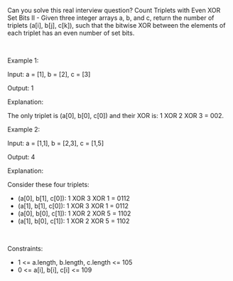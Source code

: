 Can you solve this real interview question? Count Triplets with Even XOR Set Bits II - Given three integer arrays a, b, and c, return the number of triplets (a[i], b[j], c[k]), such that the bitwise XOR between the elements of each triplet has an even number of set bits.

 

Example 1:

Input: a = [1], b = [2], c = [3]

Output: 1

Explanation:

The only triplet is (a[0], b[0], c[0]) and their XOR is: 1 XOR 2 XOR 3 = 002.

Example 2:

Input: a = [1,1], b = [2,3], c = [1,5]

Output: 4

Explanation:

Consider these four triplets:

 * (a[0], b[1], c[0]): 1 XOR 3 XOR 1 = 0112
 * (a[1], b[1], c[0]): 1 XOR 3 XOR 1 = 0112
 * (a[0], b[0], c[1]): 1 XOR 2 XOR 5 = 1102
 * (a[1], b[0], c[1]): 1 XOR 2 XOR 5 = 1102

 

Constraints:

 * 1 <= a.length, b.length, c.length <= 105
 * 0 <= a[i], b[i], c[i] <= 109